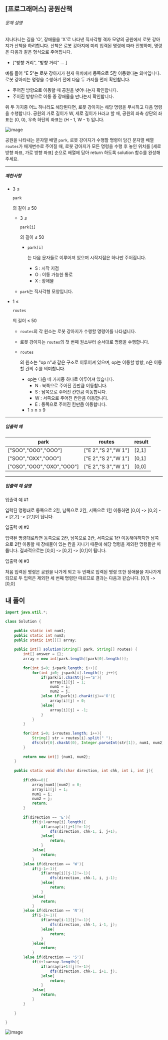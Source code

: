 ## [프로그래머스] 공원산책

###### 문제 설명

지나다니는 길을 'O', 장애물을 'X'로 나타낸 직사각형 격자 모양의 공원에서 로봇 강아지가 산책을 하려합니다. 산책은 로봇 강아지에 미리 입력된 명령에 따라 진행하며, 명령은 다음과 같은 형식으로 주어집니다.

- ["방향 거리", "방향 거리" … ]

예를 들어 "E 5"는 로봇 강아지가 현재 위치에서 동쪽으로 5칸 이동했다는 의미입니다. 로봇 강아지는 명령을 수행하기 전에 다음 두 가지를 먼저 확인합니다.

- 주어진 방향으로 이동할 때 공원을 벗어나는지 확인합니다.
- 주어진 방향으로 이동 중 장애물을 만나는지 확인합니다.

위 두 가지중 어느 하나라도 해당된다면, 로봇 강아지는 해당 명령을 무시하고 다음 명령을 수행합니다.
공원의 가로 길이가 W, 세로 길이가 H라고 할 때, 공원의 좌측 상단의 좌표는 (0, 0), 우측 하단의 좌표는 (H - 1, W - 1) 입니다.

![image](https://user-images.githubusercontent.com/62426665/217702316-1bd5d3ba-c1d7-4133-bfb5-36bdc85a08ba.png)

공원을 나타내는 문자열 배열 `park`, 로봇 강아지가 수행할 명령이 담긴 문자열 배열 `routes`가 매개변수로 주어질 때, 로봇 강아지가 모든 명령을 수행 후 놓인 위치를 [세로 방향 좌표, 가로 방향 좌표] 순으로 배열에 담아 return 하도록 solution 함수를 완성해주세요.

------

##### 제한사항

- 3 ≤

   

  ```
  park
  ```

  의 길이 ≤ 50

  - 3 ≤

     

    ```
    park[i]
    ```

    의 길이 ≤ 50

    - ```
      park[i]
      ```

      는 다음 문자들로 이루어져 있으며 시작지점은 하나만 주어집니다.

      - S : 시작 지점
      - O : 이동 가능한 통로
      - X : 장애물

  - `park`는 직사각형 모양입니다.

- 1 ≤

   

  ```
  routes
  ```

  의 길이 ≤ 50

  - `routes`의 각 원소는 로봇 강아지가 수행할 명령어를 나타냅니다.

  - 로봇 강아지는 `routes`의 첫 번째 원소부터 순서대로 명령을 수행합니다.

  - ```
    routes
    ```

    의 원소는 "op n"과 같은 구조로 이루어져 있으며, op는 이동할 방향, n은 이동할 칸의 수를 의미합니다.

    - op는 다음 네 가지중 하나로 이루어져 있습니다.
      - N : 북쪽으로 주어진 칸만큼 이동합니다.
      - S : 남쪽으로 주어진 칸만큼 이동합니다.
      - W : 서쪽으로 주어진 칸만큼 이동합니다.
      - E : 동쪽으로 주어진 칸만큼 이동합니다.
    - 1 ≤ n ≤ 9

------

##### 입출력 예

| park                      | routes              | result |
| ------------------------- | ------------------- | ------ |
| ["SOO","OOO","OOO"]       | ["E 2","S 2","W 1"] | [2,1]  |
| ["SOO","OXX","OOO"]       | ["E 2","S 2","W 1"] | [0,1]  |
| ["OSO","OOO","OXO","OOO"] | ["E 2","S 3","W 1"] | [0,0]  |

------

##### 입출력 예 설명

입출력 예 #1

입력된 명령대로 동쪽으로 2칸, 남쪽으로 2칸, 서쪽으로 1칸 이동하면 [0,0] -> [0,2] -> [2,2] -> [2,1]이 됩니다.

입출력 예 #2

입력된 명령대로라면 동쪽으로 2칸, 남쪽으로 2칸, 서쪽으로 1칸 이동해야하지만 남쪽으로 2칸 이동할 때 장애물이 있는 칸을 지나기 때문에 해당 명령을 제외한 명령들만 따릅니다. 결과적으로는 [0,0] -> [0,2] -> [0,1]이 됩니다.

입출력 예 #3

처음 입력된 명령은 공원을 나가게 되고 두 번째로 입력된 명령 또한 장애물을 지나가게 되므로 두 입력은 제외한 세 번째 명령만 따르므로 결과는 다음과 같습니다. [0,1] -> [0,0]

## 내 풀이

```java
import java.util.*;

class Solution {
    
    public static int num1;
    public static int num2;
    public static int[][] array;
    
    public int[] solution(String[] park, String[] routes) {
        int[] answer = {};
        array = new int[park.length][park[0].length()];
        
        for(int i=0; i<park.length; i++){
            for(int j=0; j<park[i].length(); j++){
                if(park[i].charAt(j)=='S'){
                    array[i][j] = 1;
                    num1 = i;
                    num2 = j;
                }else if(park[i].charAt(j)=='O'){
                    array[i][j] = 0;
                }else{
                    array[i][j] = -1;
                }
            }
        }
        
        for(int i=0; i<routes.length; i++){
            String[] str = routes[i].split(" ");
            dfs(str[0].charAt(0), Integer.parseInt(str[1]), num1, num2);
        }
        
        return new int[] {num1, num2};
    }
    
    public static void dfs(char direction, int chk, int i, int j){
        
        if(chk==0){
            array[num1][num2] = 0;
            array[i][j] = 1;
            num1 = i;
            num2 = j;
            return;
        }
        
        if(direction == 'E'){
            if(j+1<array[i].length){
                if(array[i][j+1]!=-1){
                    dfs(direction, chk-1, i, j+1);
                }else{
                    return;
                }
            }else{
                return;
            }
        }else if(direction == 'W'){
            if(j-1>-1){
                if(array[i][j-1]!=-1){
                    dfs(direction, chk-1, i, j-1);
                }else{
                    return;
                }
            }else{
                return;
            }
        }else if(direction == 'N'){
            if(i-1>-1){
                if(array[i-1][j]!=-1){
                    dfs(direction, chk-1, i-1, j);
                }else{
                    return;
                }
            }else{
                return;
            }
        }else if(direction == 'S'){
            if(i+1<array.length){
                if(array[i+1][j]!=-1){
                    dfs(direction, chk-1, i+1, j);
                }else{
                    return;
                }
            }else{
                return;
            }
        }
        
    }
    
}
```

![image](https://github.com/crimsorry/JAVA_coding_test/assets/31988854/e65f2872-99d2-4e25-9d64-85a28ff24972)


